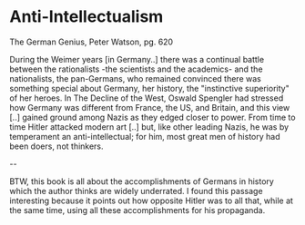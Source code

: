 # Anti-Intellectualism

The German Genius, Peter Watson, pg. 620

During the Weimer years [in Germany..] there was a continual battle between the rationalists -the scientists and the academics- and the nationalists, the pan-Germans, who remained convinced there was something special about Germany, her history, the "instinctive superiority" of her heroes. In The Decline of the West, Oswald Spengler had stressed how Germany was different from France, the US, and Britain, and this view [..] gained ground among Nazis as they edged closer to power. From time to time Hitler attacked modern art [..] but, like other leading Nazis, he was by temperament an anti-intellectual; for him, most great men of history had been doers, not thinkers.

--

BTW, this book is all about the accomplishments of Germans in history which the author thinks are widely underrated. I found this passage interesting because it points out how opposite Hitler was to all that, while at the same time, using all these accomplishments for his propaganda.
